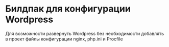 # Билдпак для конфигурации Wordpress  

Для возможности развернуть Wordpress без необходимости
добавлять в проект файлы конфигурации nginx, php.ini и Procfile 